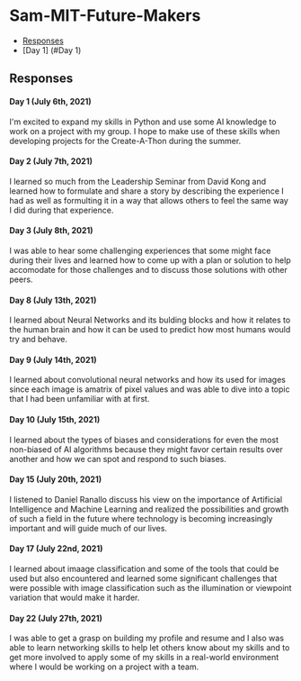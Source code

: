 # Sam-MIT-Future-Makers

- [Responses](#responses)
- [Day 1] (#Day 1)

## Responses
#### Day 1 (July 6th, 2021)
I'm excited to expand my skills in Python and use some AI knowledge to work on a project with my group. I hope to make use of these skills when developing projects for the Create-A-Thon during the summer.

#### Day 2 (July 7th, 2021)
I learned so much from the Leadership Seminar from David Kong and learned how to formulate and share a story by describing the experience I had as well as formulting it in a way that allows others to feel the same way I did during that experience.

#### Day 3 (July 8th, 2021)
I was able to hear some challenging experiences that some might face during their lives and learned how to come up with a plan or solution to help accomodate for those challenges and to discuss those solutions with other peers.

#### Day 8 (July 13th, 2021)

I learned about Neural Networks and its bulding blocks and how it relates to the human brain and how it can be used to predict how most humans would try and behave.

#### Day 9 (July 14th, 2021)

I learned about convolutional neural networks and how its used for images since each image is amatrix of pixel values and was able to dive into a topic that I had been unfamiliar with at first.

#### Day 10 (July 15th, 2021)

I learned about the types of biases and considerations for even the most non-biased of AI algorithms because they might favor certain results over another and how we can spot and respond to such biases.

#### Day 15 (July 20th, 2021)

I listened to Daniel Ranallo discuss his view on the importance of Artificial Intelligence and Machine Learning and realized the possibilities and growth of such a field in the future where technology is becoming increasingly important and will guide much of our lives.

#### Day 17 (July 22nd, 2021)
I learned about imaage classification and some of the tools that could be used but also encountered and learned some significant challenges that were possible with image  classification such as the illumination or viewpoint variation that would make it harder.

#### Day 22 (July 27th, 2021)
I was able to get a grasp on building my profile and resume and I also was able to learn networking skills to help let others know about my skills and to get more involved to apply some of my skills in a real-world environment where I would be working on a project with a team.
